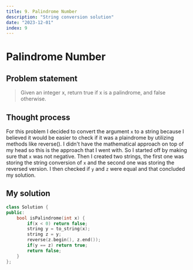 ```yaml
---
title: 9. Palindrome Number
description: "String conversion solution"
date: "2023-12-01"
index: 9
---
```


# Palindrome Number

## Problem statement

> Given an integer x, return true if x is a palindrome, and false otherwise.

## Thought process

For this problem I decided to convert the argument `x` to a string because I believed it would be easier to check if it was a plaindrome by utilizing methods like reverse(). I didn't have the mathematical approach on top of my head so this is the approach that I went with. So I started off by making sure that `x` was not negative. Then I created two strings, the first one was storing the string conversion of `x` and the second one was storing the reversed version. I then checked if `y` and `z` were equal and that concluded my solution.

## My solution

```cpp
class Solution {
public:
    bool isPalindrome(int x) {
        if(x < 0) return false;
        string y = to_string(x);
        string z = y;
        reverse(z.begin(), z.end());
        if(y == z) return true;
        return false;
    }
};
```
